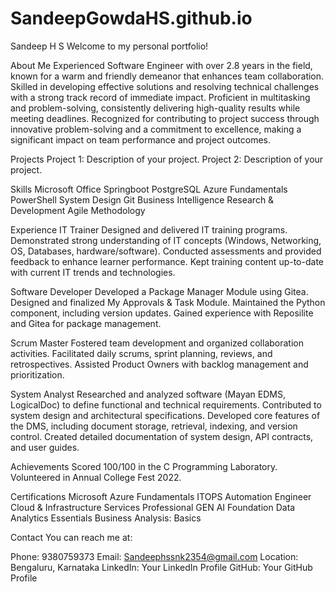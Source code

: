 # SandeepGowdaHS.github.io

Sandeep H S
Welcome to my personal portfolio!

About Me
Experienced Software Engineer with over 2.8 years in the field, known for a warm and friendly demeanor that enhances team collaboration. Skilled in developing effective solutions and resolving technical challenges with a strong track record of immediate impact. Proficient in multitasking and problem-solving, consistently delivering high-quality results while meeting deadlines. Recognized for contributing to project success through innovative problem-solving and a commitment to excellence, making a significant impact on team performance and project outcomes.

Projects
Project 1: Description of your project.
Project 2: Description of your project.

Skills
Microsoft Office
Springboot
PostgreSQL
Azure Fundamentals
PowerShell
System Design
Git
Business Intelligence
Research & Development
Agile Methodology

Experience
IT Trainer
Designed and delivered IT training programs.
Demonstrated strong understanding of IT concepts (Windows, Networking, OS, Databases, hardware/software).
Conducted assessments and provided feedback to enhance learner performance.
Kept training content up-to-date with current IT trends and technologies.

Software Developer
Developed a Package Manager Module using Gitea.
Designed and finalized My Approvals & Task Module.
Maintained the Python component, including version updates.
Gained experience with Reposilite and Gitea for package management.

Scrum Master
Fostered team development and organized collaboration activities.
Facilitated daily scrums, sprint planning, reviews, and retrospectives.
Assisted Product Owners with backlog management and prioritization.

System Analyst
Researched and analyzed software (Mayan EDMS, LogicalDoc) to define functional and technical requirements.
Contributed to system design and architectural specifications.
Developed core features of the DMS, including document storage, retrieval, indexing, and version control.
Created detailed documentation of system design, API contracts, and user guides.

Achievements
Scored 100/100 in the C Programming Laboratory.
Volunteered in Annual College Fest 2022.

Certifications
Microsoft Azure Fundamentals
ITOPS Automation Engineer
Cloud & Infrastructure Services Professional
GEN AI Foundation
Data Analytics Essentials
Business Analysis: Basics

Contact
You can reach me at:

Phone: 9380759373
Email: Sandeephssnk2354@gmail.com
Location: Bengaluru, Karnataka
LinkedIn: Your LinkedIn Profile
GitHub: Your GitHub Profile
